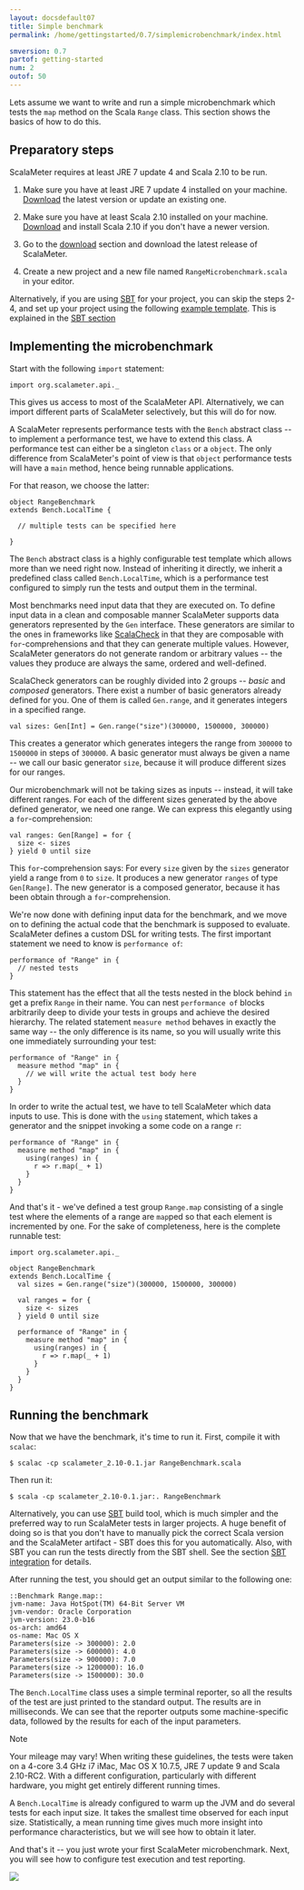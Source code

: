 ```yaml
---
layout: docsdefault07
title: Simple benchmark
permalink: /home/gettingstarted/0.7/simplemicrobenchmark/index.html

smversion: 0.7
partof: getting-started
num: 2
outof: 50
---
```



Lets assume we want to write and run
a simple microbenchmark which tests the `map` method on the Scala `Range` class.
This section shows the basics of how to do this.


## Preparatory steps

ScalaMeter requires at least JRE 7 update 4 and Scala 2.10 to be run.

1. Make sure you have at least JRE 7 update 4 installed on your machine.<br/>
   [Download](http://www.java.com) the latest version or update an existing one.

2. Make sure you have at least Scala 2.10 installed on your machine.<br/>
   [Download](http://www.scala-lang.org/downloads) and install Scala 2.10
   if you don't have a newer version.

3. Go to the [download](/home/download/) section and
   download the latest release of ScalaMeter.

4. Create a new project and a new file named `RangeMicrobenchmark.scala`
   in your editor.

Alternatively, if you are using [SBT](http://www.scala-sbt.org/) for your project,
you can skip the steps 2-4, and set up your project using the following
[example template](https://github.com/scalameter/scalameter-examples/tree/master/basic-with-separate-config).
This is explained in the [SBT section](/home/gettingstarted/0.7/sbt)


## Implementing the microbenchmark

Start with the following `import` statement:

    import org.scalameter.api._

This gives us access to most of the ScalaMeter API.
Alternatively, we can import different parts of ScalaMeter selectively,
but this will do for now.

A ScalaMeter represents performance tests with the `Bench` abstract class --
to implement a performance test, we have to extend this class.
A performance test can either be a singleton `class` or a `object`.
The only difference from ScalaMeter's point of view is that `object`
performance tests will have a `main` method, hence being runnable applications.

For that reason, we choose the latter:

    object RangeBenchmark
    extends Bench.LocalTime {

      // multiple tests can be specified here

    }

The `Bench` abstract class is a highly configurable test template which allows more than
we need right now.
Instead of inheriting it directly, we inherit a predefined class called
`Bench.LocalTime`, which is a performance test configured to simply
run the tests and output them in the terminal.

Most benchmarks need input data that they are executed on.
To define input data in a clean and composable manner ScalaMeter supports data
generators represented by the `Gen` interface.
These generators are similar to the ones in frameworks like
[ScalaCheck](https://github.com/rickynils/scalacheck/wiki/User-Guide)
in that they are composable with `for`-comprehensions and that they can generate
multiple values.
However, ScalaMeter generators do not generate random or arbitrary values --
the values they produce are always the same, ordered and well-defined.

ScalaCheck generators can be roughly divided into 2 groups --
*basic* and *composed* generators.
There exist a number of basic generators already defined for you.
One of them is called `Gen.range`, and it generates integers in a specified range.

    val sizes: Gen[Int] = Gen.range("size")(300000, 1500000, 300000)

This creates a generator which generates integers the range from `300000` to `1500000`
in steps of `300000`.
A basic generator must always be given a name -- we call our basic generator `size`,
because it will produce different sizes for our ranges.

Our microbenchmark will not be taking sizes as inputs -- instead, it will take different
ranges. For each of the different sizes generated by the above defined generator,
we need one range.
We can express this elegantly using a `for`-comprehension:

    val ranges: Gen[Range] = for {
      size <- sizes
    } yield 0 until size

This `for`-comprehension says: For every `size` given by the `sizes` generator yield
a range from `0` to `size`.
It produces a new generator `ranges` of type `Gen[Range]`.
The new generator is a composed generator, because it has been obtain through a
`for`-comprehension.

We're now done with defining input data for the benchmark, and we move on to defining
the actual code that the benchmark is supposed to evaluate.
ScalaMeter defines a custom DSL for writing tests.
The first important statement we need to know is `performance of`:

    performance of "Range" in {
      // nested tests
    }

This statement has the effect that all the tests nested in the block behind `in` get a
prefix `Range` in their name.
You can nest `performance of` blocks arbitrarily deep to divide your tests in groups and
achieve the desired hierarchy.
The related statement `measure method` behaves in exactly the same way -- the only
difference is its name, so you will usually write this one immediately surrounding your
test:

    performance of "Range" in {
      measure method "map" in {
        // we will write the actual test body here
      }
    }

In order to write the actual test, we have to tell ScalaMeter which data inputs to use.
This is done with the `using` statement, which takes a generator and the snippet
invoking a some code on a range `r`:

    performance of "Range" in {
      measure method "map" in {
        using(ranges) in {
          r => r.map(_ + 1)
        }
      }
    }

And that's it - we've defined a test group `Range.map` consisting of a single test where
the elements of a range are `map`ped so that each element is incremented by one.
For the sake of completeness, here is the complete runnable test:

    import org.scalameter.api._

    object RangeBenchmark
    extends Bench.LocalTime {
      val sizes = Gen.range("size")(300000, 1500000, 300000)

      val ranges = for {
        size <- sizes
      } yield 0 until size

      performance of "Range" in {
        measure method "map" in {
          using(ranges) in {
            r => r.map(_ + 1)
          }
        }
      }
    }


## Running the benchmark

Now that we have the benchmark, it's time to run it.
First, compile it with `scalac`:

    $ scalac -cp scalameter_2.10-0.1.jar RangeBenchmark.scala

Then run it:

    $ scala -cp scalameter_2.10-0.1.jar:. RangeBenchmark

Alternatively, you can use [SBT](http://www.scala-sbt.org/) build tool, which is much
simpler and the preferred way to run ScalaMeter tests in larger projects.
A huge benefit of doing so is that you don't have to manually pick the correct Scala
version and the ScalaMeter artifact - SBT does this for you automatically.
Also, with SBT you can run the tests directly from the SBT shell.
See the section [SBT integration](/home/gettingstarted/0.7/sbt/) for details. 

After running the test, you should get an output similar to the following one:

    ::Benchmark Range.map::
    jvm-name: Java HotSpot(TM) 64-Bit Server VM
    jvm-vendor: Oracle Corporation
    jvm-version: 23.0-b16
    os-arch: amd64
    os-name: Mac OS X
    Parameters(size -> 300000): 2.0
    Parameters(size -> 600000): 4.0
    Parameters(size -> 900000): 7.0
    Parameters(size -> 1200000): 16.0
    Parameters(size -> 1500000): 30.0

The `Bench.LocalTime` class uses a simple terminal reporter, so
all the results of the test are just printed to the standard output.
The results are in milliseconds.
We can see that the reporter outputs some machine-specific data, followed by the
results for each of the input parameters.

<div class="remark">
<p class="remarktitle">Note</p>
<p>
Your mileage may vary!
When writing these guidelines, the tests were taken on a 4-core 3.4 GHz i7 iMac,
Mac OS X 10.7.5, JRE 7 update 9 and Scala 2.10-RC2.
With a different configuration, particularly with different hardware, you might get
entirely different running times.
</p>
</div>

A `Bench.LocalTime` is already configured to warm up the JVM and do several tests
for each input size.
It takes the smallest time observed for each input size.
Statistically, a mean running time gives much more insight into performance
characteristics, but we will see how to obtain it later.

And that's it -- you just wrote your first ScalaMeter microbenchmark.
Next, you will see how to configure test execution and test reporting.

<div class="imagenoframe">
  <img src="/resources/images/logo-yellow-small.png"/>
</div>
















